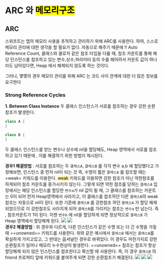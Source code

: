 
# ARC 와 <mark>메모리구조</mark>

## ARC

스위프트는 앱의 메모리 사용을 추적하고 관리하기 위해 ARC를 사용한다. 하여, 스스로 메모리 관리에 대한 생각을 할 필요가 없다. 자동으로 해주기 때문에 !! 
Auto Reference Count, 클래스와 클로저 같은 참조 타입을 다룰 때, 참조 카운트를 통해 해당 인스턴스를 참조하고 있는 변수,상수,파라미터 등의 수를 헤아려서 카운트 값이 하나라도 남아있다면, Heap 에서 해제되지 않도록 하는 것이다. 

그러나, 몇몇의 경우 메모리 관리를 위해 ARC 는 코드 사이 관계에 대한 더 많은 정보를 요구한다 
### Strong Reference Cycles
**1. Between Class Instance**
두 클래스 인스턴스가 서로를 참조하는 경우 강한 순환참조가 발생한다. 
```swift
class A { 
}

class B {
}
```

두 클래스 인스턴스를 받는 변수나 상수에 nil을 할당해도, Heap 영역에서 서로를 참조하고 있기 때문에 , 이를 해결하기 위한 방법이 제시된다.

**경우1 해결방법** : 서로를 참조하는 두 `클래스A`, `클래스B` 를 각각 변수 a,b 에 할당했다고 가정해보면, 인스턴스 중 먼저 nil이 되는 것 즉, 수명이 짧은 `클래스A` 를 참조할 때는 =weak= 키워드를 이용한다. <mark style='background-color: #fff5b1'> weak </mark> 키워드를 이용하면 강한 참조가 아닌 약한참조를 하게되어 참조 카운트를 증가시키지 않는다. 그렇게 되면 약한 참조를 당하는 `클래스A` 입장에서는 해당 인스턴스를 할당한 `변수a`가 nil 값이 될 때, 그 클래스를 참조하는 카운트는 0이 되어 먼저 Heap영역에서 사라지고, 이 클래스를 참조하던 다른 `클래스B`의 weak 참조는 자동으로 nil이 된다. 또한 기존에 `클래스B` 를 강한참조 하던 `클래스A` 가 할당 해제 되었으므로 이 강한참조도 사라지게 되어 `클래스B`를 가리키는 참조는 `변수a` 만 남는다. 즉 , 참조카운트가 1이 된다. 이젠 `변수b` 에 nil을 할당하게 되면 정상적으로 `클래스B` 가 Heap 영역에서 할당해제 된다. 
![](https://i.imgur.com/LYSzG3L.png)
![](https://i.imgur.com/d1Yb4T8.png)
</br>
**경우2 해결방법** : 위 경우와 다르게, 다른 인스턴스가 같은 수명 또는 더 긴 수명을 가질 때 ==unowned== 키워드를 사용한다. 위와 같은 예시에서 `클래스B` 에서는 `클래스A`를 확실하게 가지고있고, 그 반대는 옵셔널인 경우로 바뀌었다. 이 경우도 마찬가지로 강한 순환참조가 일어나 메모리 누수현상이 발생한다. ==unowned== 참조는 참조가 항상 할당해제 되지 않은 인스턴스를 참조한다고 확신할 때 사용한다. 즉, 이 경우 `클래스B` 의 friend 프로퍼티 앞에 키워드를 붙여주게 되면 강한 순환참조가 해결된다. 
![](https://i.imgur.com/e2pF3NV.png)
![](https://i.imgur.com/8fVsUfn.png)
![](https://i.imgur.com/rshk1P5.png)
